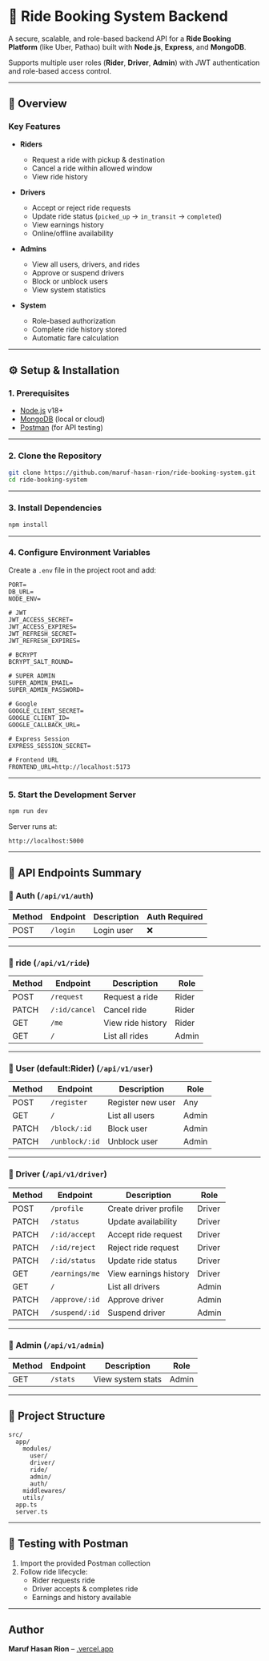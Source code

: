 # 🚖 Ride Booking System Backend

A secure, scalable, and role-based backend API for a **Ride Booking Platform** (like Uber, Pathao) built with **Node.js**, **Express**, and **MongoDB**.

Supports multiple user roles (**Rider**, **Driver**, **Admin**) with JWT authentication and role-based access control.

---

## 📖 Overview

### Key Features

- **Riders**

  - Request a ride with pickup & destination
  - Cancel a ride within allowed window
  - View ride history

- **Drivers**

  - Accept or reject ride requests
  - Update ride status (`picked_up` → `in_transit` → `completed`)
  - View earnings history
  - Online/offline availability

- **Admins**

  - View all users, drivers, and rides
  - Approve or suspend drivers
  - Block or unblock users
  - View system statistics

- **System**
  - Role-based authorization
  - Complete ride history stored
  - Automatic fare calculation

---

## ⚙️ Setup & Installation

### 1. Prerequisites

- [Node.js](https://nodejs.org/) v18+
- [MongoDB](https://www.mongodb.com/) (local or cloud)
- [Postman](https://www.postman.com/) (for API testing)

---

### 2. Clone the Repository

```bash
git clone https://github.com/maruf-hasan-rion/ride-booking-system.git
cd ride-booking-system
```

---

### 3. Install Dependencies

```bash
npm install
```

---

### 4. Configure Environment Variables

Create a `.env` file in the project root and add:

```env
PORT=
DB_URL=
NODE_ENV=

# JWT
JWT_ACCESS_SECRET=
JWT_ACCESS_EXPIRES=
JWT_REFRESH_SECRET=
JWT_REFRESH_EXPIRES=

# BCRYPT
BCRYPT_SALT_ROUND=

# SUPER ADMIN
SUPER_ADMIN_EMAIL=
SUPER_ADMIN_PASSWORD=

# Google
GOOGLE_CLIENT_SECRET=
GOOGLE_CLIENT_ID=
GOOGLE_CALLBACK_URL=

# Express Session
EXPRESS_SESSION_SECRET=

# Frontend URL
FRONTEND_URL=http://localhost:5173
```

---

### 5. Start the Development Server

```bash
npm run dev
```

Server runs at:

```
http://localhost:5000
```

---

## 📌 API Endpoints Summary

### 🔹 Auth (`/api/v1/auth`)

| Method | Endpoint | Description | Auth Required |
| ------ | -------- | ----------- | ------------- |
| POST   | `/login` | Login user  | ❌            |

---

### 🔹 ride (`/api/v1/ride`)

| Method | Endpoint      | Description       | Role  |
| ------ | ------------- | ----------------- | ----- |
| POST   | `/request`    | Request a ride    | Rider |
| PATCH  | `/:id/cancel` | Cancel ride       | Rider |
| GET    | `/me`         | View ride history | Rider |
| GET    | `/`           | List all rides    | Admin |

---

### 🔹 User (default:Rider) (`/api/v1/user`)

| Method | Endpoint       | Description       | Role  |
| ------ | -------------- | ----------------- | ----- |
| POST   | `/register`    | Register new user | Any   |
| GET    | `/`            | List all users    | Admin |
| PATCH  | `/block/:id`   | Block user        | Admin |
| PATCH  | `/unblock/:id` | Unblock user      | Admin |

---

### 🔹 Driver (`/api/v1/driver`)

| Method | Endpoint       | Description           | Role   |
| ------ | -------------- | --------------------- | ------ |
| POST   | `/profile`     | Create driver profile | Driver |
| PATCH  | `/status`      | Update availability   | Driver |
| PATCH  | `/:id/accept`  | Accept ride request   | Driver |
| PATCH  | `/:id/reject`  | Reject ride request   | Driver |
| PATCH  | `/:id/status`  | Update ride status    | Driver |
| GET    | `/earnings/me` | View earnings history | Driver |
| GET    | `/`            | List all drivers      | Admin  |
| PATCH  | `/approve/:id` | Approve driver        | Admin  |
| PATCH  | `/suspend/:id` | Suspend driver        | Admin  |

---

### 🔹 Admin (`/api/v1/admin`)

| Method | Endpoint | Description       | Role  |
| ------ | -------- | ----------------- | ----- |
| GET    | `/stats` | View system stats | Admin |

---

## 📂 Project Structure

```
src/
  app/
    modules/
      user/
      driver/
      ride/
      admin/
      auth/
    middlewares/
    utils/
  app.ts
  server.ts
```

---

## 🧪 Testing with Postman

1. Import the provided Postman collection
2. Follow ride lifecycle:
   - Rider requests ride
   - Driver accepts & completes ride
   - Earnings and history available

---

## Author

**Maruf Hasan Rion** – [.vercel.app](https://ride-booking-system-kappa.vercel.app)
